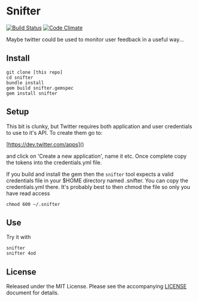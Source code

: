 # Snifter

[![Build Status](https://secure.travis-ci.org/simongregory/snifter.png)](http://travis-ci.org/simongregory/snifter)
[![Code Climate](https://codeclimate.com/badge.png)](https://codeclimate.com/github/simongregory/snifter)

Maybe twitter could be used to monitor user feedback in a useful way...

## Install

    git clone [this repo]
    cd snifter
    bundle install
    gem build snifter.gemspec
    gem install snifter

## Setup

This bit is clunky, but Twitter requires both application and user credentials to use to it's API. To create them go to:

[https://dev.twitter.com/apps]()

and click on 'Create a new application', name it etc. Once complete copy the tokens into the credentials.yml file.

If you build and install the gem then the `snifter` tool expects a valid credentials file in your $HOME directory named .snifter. You can copy the credentials.yml there. It's probably best to then chmod the file so only you have read access

    chmod 600 ~/.snifter

## Use

Try it with

    snifter
    snifter 4od

## License

Released under the MIT License. Please see the accompanying [LICENSE](LICENSE) document for
details.

